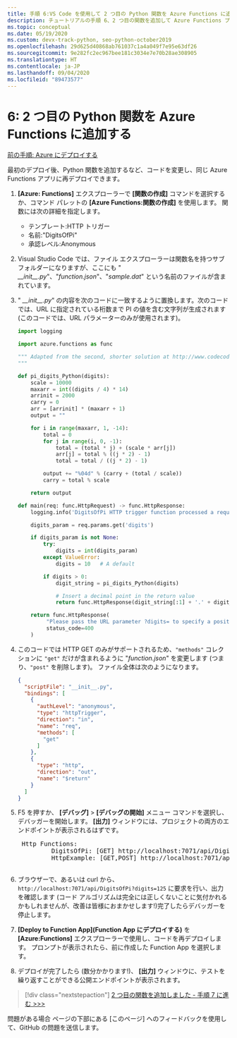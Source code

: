 ```yaml
---
title: 手順 6:VS Code を使用して 2 つ目の Python 関数を Azure Functions に追加する
description: チュートリアルの手順 6、2 つ目の関数を追加して Azure Functions プロジェクトを展開する。
ms.topic: conceptual
ms.date: 05/19/2020
ms.custom: devx-track-python, seo-python-october2019
ms.openlocfilehash: 29d625d40868ab761037c1a4a049f7e95e63df26
ms.sourcegitcommit: 9e282fc2ec967bee181c3034e7e70b28ae308905
ms.translationtype: HT
ms.contentlocale: ja-JP
ms.lasthandoff: 09/04/2020
ms.locfileid: "89473577"
---
```

# <a name="6-add-a-second-python-function-to-azure-functions"></a>6: 2 つ目の Python 関数を Azure Functions に追加する

[前の手順: Azure にデプロイする](tutorial-vs-code-serverless-python-05.md)

最初のデプロイ後、Python 関数を追加するなど、コードを変更し、同じ Azure Functions アプリに再デプロイできます。

1. **[Azure: Functions]** エクスプローラーで **[関数の作成]** コマンドを選択するか、コマンド パレットの **[Azure Functions:関数の作成]** を使用します。 関数には次の詳細を指定します。

    - テンプレート:HTTP トリガー
    - 名前:"DigitsOfPi"
    - 承認レベル:Anonymous

1. Visual Studio Code では、ファイル エクスプローラーは関数名を持つサブフォルダーになりますが、ここにも " *\_\_init\_\_.py*"、"*function.json*"、"*sample.dat*" という名前のファイルが含まれています。

1. " *\_\_init\_\_.py*" の内容を次のコードに一致するように置換します。次のコードでは、URL に指定されている桁数まで PI の値を含む文字列が生成されます (このコードでは、URL パラメーターのみが使用されます)。

    ```python
    import logging

    import azure.functions as func

    """ Adapted from the second, shorter solution at http://www.codecodex.com/wiki/Calculate_digits_of_pi#Python
    """

    def pi_digits_Python(digits):
        scale = 10000
        maxarr = int((digits / 4) * 14)
        arrinit = 2000
        carry = 0
        arr = [arrinit] * (maxarr + 1)
        output = ""

        for i in range(maxarr, 1, -14):
            total = 0
            for j in range(i, 0, -1):
                total = (total * j) + (scale * arr[j])
                arr[j] = total % ((j * 2) - 1)
                total = total / ((j * 2) - 1)

            output += "%04d" % (carry + (total / scale))
            carry = total % scale

        return output

    def main(req: func.HttpRequest) -> func.HttpResponse:
        logging.info('DigitsOfPi HTTP trigger function processed a request.')

        digits_param = req.params.get('digits')

        if digits_param is not None:
            try:
                digits = int(digits_param)
            except ValueError:
                digits = 10   # A default

            if digits > 0:
                digit_string = pi_digits_Python(digits)

                # Insert a decimal point in the return value
                return func.HttpResponse(digit_string[:1] + '.' + digit_string[1:])

        return func.HttpResponse(
             "Please pass the URL parameter ?digits= to specify a positive number of digits.",
             status_code=400
        )
    ```

1. このコードでは HTTP GET のみがサポートされるため、`"methods"` コレクションに `"get"` だけが含まれるように "*function.json*" を変更します (つまり、`"post"` を削除します)。 ファイル全体は次のようになります。

    ```json
    {
      "scriptFile": "__init__.py",
      "bindings": [
        {
          "authLevel": "anonymous",
          "type": "httpTrigger",
          "direction": "in",
          "name": "req",
          "methods": [
            "get"
          ]
        },
        {
          "type": "http",
          "direction": "out",
          "name": "$return"
        }
      ]
    }
    ```

1. F5 を押すか、 **[デバッグ]**  >  **[デバッグの開始]** メニュー コマンドを選択し、デバッガーを開始します。 **[出力]** ウィンドウには、プロジェクトの両方のエンドポイントが表示されるはずです。

    <pre>
    Http Functions:
            DigitsOfPi: [GET] http://localhost:7071/api/DigitsOfPi
            HttpExample: [GET,POST] http://localhost:7071/api/HttpExample
    </pre>

1. ブラウザーで、あるいは curl から、`http://localhost:7071/api/DigitsOfPi?digits=125` に要求を行い、出力を確認します  (コード アルゴリズムは完全には正しくないことに気付かれるかもしれませんが、改善は皆様におまかせします!)完了したらデバッガーを停止します。

1. **[Deploy to Function App]\(Function App にデプロイする\)** を **[Azure:Functions]** エクスプローラーで使用し、コードを再デプロイします。 プロンプトが表示されたら、前に作成した Function App を選択します。

1. デプロイが完了したら (数分かかります!)、 **[出力]** ウィンドウに、テストを繰り返すことができる公開エンドポイントが表示されます。

> [!div class="nextstepaction"]
> [2 つ目の関数を追加しました - 手順 7 に進む >>>](tutorial-vs-code-serverless-python-07.md)

問題がある場合 ページの下部にある [このページ] へのフィードバックを使用して、GitHub の問題を送信します。
